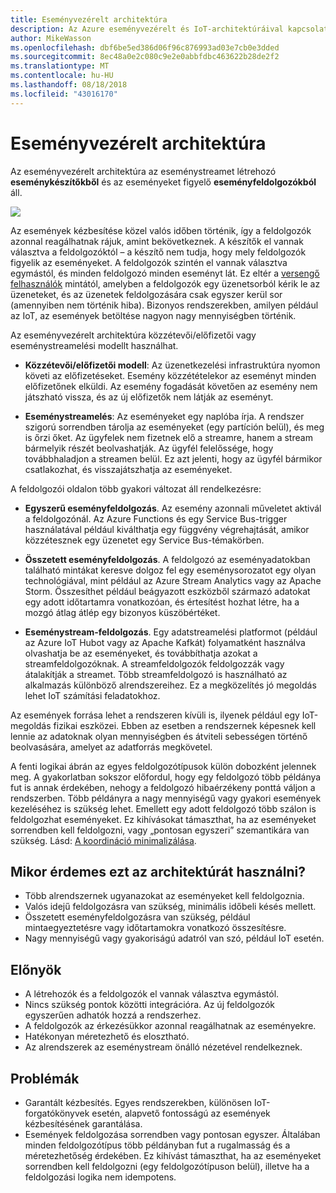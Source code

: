 ```yaml
---
title: Eseményvezérelt architektúra
description: Az Azure eseményvezérelt és IoT-architektúráival kapcsolatos előnyök, kihívások és ajánlott eljárások ismertetése
author: MikeWasson
ms.openlocfilehash: dbf6be5ed386d06f96c876993ad03e7cb0e3dded
ms.sourcegitcommit: 8ec48a0e2c080c9e2e0abbfdbc463622b28de2f2
ms.translationtype: MT
ms.contentlocale: hu-HU
ms.lasthandoff: 08/18/2018
ms.locfileid: "43016170"
---
```

# <a name="event-driven-architecture-style"></a>Eseményvezérelt architektúra

Az eseményvezérelt architektúra az eseménystreamet létrehozó **eseménykészítőkből** és az eseményeket figyelő **eseményfeldolgozókból** áll. 

![](./images/event-driven.svg)

Az események kézbesítése közel valós időben történik, így a feldolgozók azonnal reagálhatnak rájuk, amint bekövetkeznek. A készítők el vannak választva a feldolgozóktól – a készítő nem tudja, hogy mely feldolgozók figyelik az eseményeket. A feldolgozók szintén el vannak választva egymástól, és minden feldolgozó minden eseményt lát. Ez eltér a [versengő felhasználók][competing-consumers] mintától, amelyben a feldolgozók egy üzenetsorból kérik le az üzeneteket, és az üzenetek feldolgozására csak egyszer kerül sor (amennyiben nem történik hiba). Bizonyos rendszerekben, amilyen például az IoT, az események betöltése nagyon nagy mennyiségben történik.

Az eseményvezérelt architektúra közzétevői/előfizetői vagy eseménystreamelési modellt használhat. 

- **Közzétevői/előfizetői modell**: Az üzenetkezelési infrastruktúra nyomon követi az előfizetéseket. Esemény közzétételekor az eseményt minden előfizetőnek elküldi. Az esemény fogadását követően az esemény nem játszható vissza, és az új előfizetők nem látják az eseményt. 

- **Eseménystreamelés**: Az eseményeket egy naplóba írja. A rendszer szigorú sorrendben tárolja az eseményeket (egy partíción belül), és meg is őrzi őket. Az ügyfelek nem fizetnek elő a streamre, hanem a stream bármelyik részét beolvashatják. Az ügyfél felelőssége, hogy továbbhaladjon a streamen belül. Ez azt jelenti, hogy az ügyfél bármikor csatlakozhat, és visszajátszhatja az eseményeket.

A feldolgozói oldalon több gyakori változat áll rendelkezésre:

- **Egyszerű eseményfeldolgozás**. Az esemény azonnali műveletet aktivál a feldolgozónál. Az Azure Functions és egy Service Bus-trigger használatával például kiválthatja egy függvény végrehajtását, amikor közzétesznek egy üzenetet egy Service Bus-témakörben.

- **Összetett eseményfeldolgozás**. A feldolgozó az eseményadatokban található mintákat keresve dolgoz fel egy eseménysorozatot egy olyan technológiával, mint például az Azure Stream Analytics vagy az Apache Storm. Összesíthet például beágyazott eszközből származó adatokat egy adott időtartamra vonatkozóan, és értesítést hozhat létre, ha a mozgó átlag átlép egy bizonyos küszöbértéket. 

- **Eseménystream-feldolgozás**. Egy adatstreamelési platformot (például az Azure IoT Hubot vagy az Apache Kafkát) folyamatként használva olvashatja be az eseményeket, és továbbíthatja azokat a streamfeldolgozóknak. A streamfeldolgozók feldolgozzák vagy átalakítják a streamet. Több streamfeldolgozó is használható az alkalmazás különböző alrendszereihez. Ez a megközelítés jó megoldás lehet IoT számítási feladatokhoz.

Az események forrása lehet a rendszeren kívüli is, ilyenek például egy IoT-megoldás fizikai eszközei. Ebben az esetben a rendszernek képesnek kell lennie az adatoknak olyan mennyiségben és átviteli sebességen történő beolvasására, amelyet az adatforrás megkövetel.

A fenti logikai ábrán az egyes feldolgozótípusok külön dobozként jelennek meg. A gyakorlatban sokszor előfordul, hogy egy feldolgozó több példánya fut is annak érdekében, nehogy a feldolgozó hibaérzékeny ponttá váljon a rendszerben. Több példányra a nagy mennyiségű vagy gyakori események kezeléséhez is szükség lehet. Emellett egy adott feldolgozó több szálon is feldolgozhat eseményeket. Ez kihívásokat támaszthat, ha az eseményeket sorrendben kell feldolgozni, vagy „pontosan egyszeri” szemantikára van szükség. Lásd: [A koordináció minimalizálása][minimize-coordination]. 

## <a name="when-to-use-this-architecture"></a>Mikor érdemes ezt az architektúrát használni?

- Több alrendszernek ugyanazokat az eseményeket kell feldolgoznia. 
- Valós idejű feldolgozásra van szükség, minimális időbeli késés mellett.
- Összetett eseményfeldolgozásra van szükség, például mintaegyeztetésre vagy időtartamokra vonatkozó összesítésre.
- Nagy mennyiségű vagy gyakoriságú adatról van szó, például IoT esetén.

## <a name="benefits"></a>Előnyök

- A létrehozók és a feldolgozók el vannak választva egymástól.
- Nincs szükség pontok közötti integrációra. Az új feldolgozók egyszerűen adhatók hozzá a rendszerhez.
- A feldolgozók az érkezésükkor azonnal reagálhatnak az eseményekre. 
- Hatékonyan méretezhető és elosztható. 
- Az alrendszerek az eseménystream önálló nézetével rendelkeznek.

## <a name="challenges"></a>Problémák

- Garantált kézbesítés. Egyes rendszerekben, különösen IoT-forgatókönyvek esetén, alapvető fontosságú az események kézbesítésének garantálása.
- Események feldolgozása sorrendben vagy pontosan egyszer. Általában minden feldolgozótípus több példányban fut a rugalmasság és a méretezhetőség érdekében. Ez kihívást támaszthat, ha az eseményeket sorrendben kell feldolgozni (egy feldolgozótípuson belül), illetve ha a feldolgozási logika nem idempotens.

 <!-- links -->

[competing-consumers]: ../../patterns/competing-consumers.md
[minimize-coordination]: ../design-principles/minimize-coordination.md


